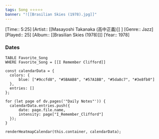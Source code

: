```yaml
---
tags: Song ⭐⭐⭐⭐⭐ 
banner: "![[Brasilian Skies (1978).jpg]]"
---
```

[Time:: 5:25]
[Artist:: [[Masayoshi Takanaka (高中正義)]] ]
[Genre:: Jazz]
[Played:: 25]
[Album:: [[Brasilian Skies (1978)]]]
[Year:: 1978]
### Dates
````dataview
TABLE Favorite_Song
WHERE Favorite_Song = [[I Remember Clifford]]
````

  ```dataviewjs
const calendarData = { 
	colors: { 
		blue: ["#9ccfd8", "#5BAAB8", "#57A1BB", "#5da8c7", "#3e8fb0"] 
	}, 
	entries: [] 
}; 

for (let page of dv.pages('"Daily Notes"')) { 
	calendarData.entries.push({ 
		date: page.file.name, 
		intensity: page["I_Remember_Clifford"]
	}); 
} 

renderHeatmapCalendar(this.container, calendarData);
```
